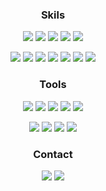 <div align="center">

### Skils

<p>
  <img src="https://img.shields.io/badge/Java-%2300599C.svg?style=flat-square&logo=openjdk&logoColor=white"/>
  <img src="https://img.shields.io/badge/Spring%20Boot-6DB33F?style=flat-square&logo=Spring%20Boot&logoColor=white"/>
  <img src="https://img.shields.io/badge/JUnit5-25A162?style=flat-square&logo=JUnit5&logoColor=white"/>
  <img src="https://img.shields.io/badge/Hibernate-59666C?style=flat-square&logo=Hibernate&logoColor=white"/>
  <img src="https://img.shields.io/badge/QueryDSL-#1975c9?style=flat-square"/>
</p>
<p>
  <img src="https://img.shields.io/badge/MariaDB-003545?style=flat-square&logo=MariaDB&logoColor=white"/>
  <img src="https://img.shields.io/badge/Mysql-4479A1?style=flat-square&amp;logo=Mysql&amp;logoColor=white">
  <img src="https://img.shields.io/badge/Oracle-F80000?style=flat-square&logo=oracle&logoColor=white">
  <img src="https://img.shields.io/badge/RabbitMQ-FF6600?style=flat-square&logo=RabbitMQ&logoColor=white"/>
  <img src="https://img.shields.io/badge/Redis-DC382D?style=flat-square&logo=Redis&logoColor=white"/>
  <img src="https://img.shields.io/badge/AWS-000000?style=flat-square&logo=amazon-aws&logoColor=white"/>
  <img src="https://img.shields.io/badge/jenkins-%232C5263.svg?style=flat-square&logo=jenkins&logoColor=white"/>
</p>

### Tools

<p>
  <img src="https://img.shields.io/badge/IntelliJIDEA-000000.svg?style=flat-square&logo=intellij-idea&logoColor=white"/>
  <img src="https://img.shields.io/badge/Maven-C71A36?style=flat-square&logo=Apache%20Maven&logoColor=white"/>
  <img src="https://img.shields.io/badge/Gradle-02303A?style=flat-square&logo=Gradle&logoColor=white"/>
  <img src="https://img.shields.io/badge/Docker-2496ED?style=flat-square&amp;logo=Docker&amp;logoColor=white">
  <img src="https://img.shields.io/badge/Slack-4A154B?style=flat-square&logo=Slack&logoColor=white"/>
</p>

<p>
  <img src="https://img.shields.io/badge/-ElasticSearch-005571?style=flat-square&logo=elasticsearch"/>
  <img src="https://img.shields.io/badge/PINPOINT-1eaaf4?style=flat-square&logo=naver&logoColor=white"/>
  <img src="https://img.shields.io/badge/Git-F05032?style=flat-square&logo=Git&logoColor=white"/>
  <img src="https://img.shields.io/badge/gitlab-%23181717.svg?style=flat-square&logo=gitlab&logoColor=white"/>

</p>

### Contact

<p>
  <a href="https://gmoon92.github.io" target="_blank"><img src="https://img.shields.io/badge/Blog-DD0B78?style=flat-square&logo=GitHub%20Sponsors&logoColor=white"/></a>
  <a href="mailto:gmoon0929@gmail.com" target="_blank"><img src="https://img.shields.io/badge/Gmail-EA4335?style=flat-square&logo=Gmail&logoColor=white"/></a>
</p>

</div>
